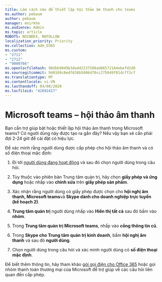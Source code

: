 ```yaml
---
title: Làm cách nào để thiết lập hội thảo âm thanh cho teams
ms.author: pebaum
author: pebaum
manager: mnirkhe
ms.audience: Admin
ms.topic: article
ROBOTS: NOINDEX, NOFOLLOW
localization_priority: Priority
ms.collection: Adm_O365
ms.custom:
- "2711"
- "2712"
- "9000766"
ms.openlocfilehash: 98dbb9049b3dad42237598ad86572164ebefd1d0
ms.sourcegitcommit: 940169c0edf638b5086d70cc275049f01dcff3cf
ms.translationtype: MT
ms.contentlocale: vi-VN
ms.lasthandoff: 04/08/2020
ms.locfileid: "42692417"
---
```

# <a name="microsoft-teams--audio-conferencing"></a>Microsoft teams – hội thảo âm thanh

Bạn cần trợ giúp bật hoặc thiết lập hội thảo âm thanh trong Microsoft teams? Có người dùng này được tạo ra gần đây?  Nếu vậy bạn sẽ cần phải đợi 2-24 giờ để cài đặt có hiệu lực.    

Để xác minh rằng người dùng được cấp phép cho hội thảo âm thanh và có số điện thoại mặc định:

1. Đi tới [người dùng đang hoạt động](https://admin.microsoft.com/Adminportal/Home?source=applauncher#/users) và sau đó chọn người dùng trong câu hỏi.

2. Tùy thuộc vào phiên bản Trung tâm quản trị, hãy chọn **giấy phép và ứng dụng** hoặc nhấp vào **chỉnh sửa** trên **giấy phép sản phẩm**.

3. Xác nhận rằng người dùng có giấy phép được chọn cho **hội nghị âm thanh, Microsoft teams**và **Skype dành cho doanh nghiệp trực tuyến (kế hoạch 2)**.

4. **Trung tâm quản trị** người dùng nhấp vào **Hiển thị tất cả** sau đó bấm vào **nhóm**.

5. Trong **Trung tâm quản trị Microsoft teams**, nhấp vào **cổng thông tin cũ**.

6. Trong **Skype cho Trung tâm quản trị kinh doanh**, bấm **hội nghị âm thanh** và sau đó **người dùng**.

7. Chọn người dùng trong câu hỏi và xác minh người dùng có **số điện thoại mặc định**.

Để biết thêm thông tin, hãy tham khảo [gói gọi điện cho Office 365](https://docs.microsoft.com/microsoftteams/calling-plans-for-office-365) hoặc gọi nhóm thanh toán thương mại của Microsoft để trợ giúp về các câu hỏi liên quan đến cấp phép.
